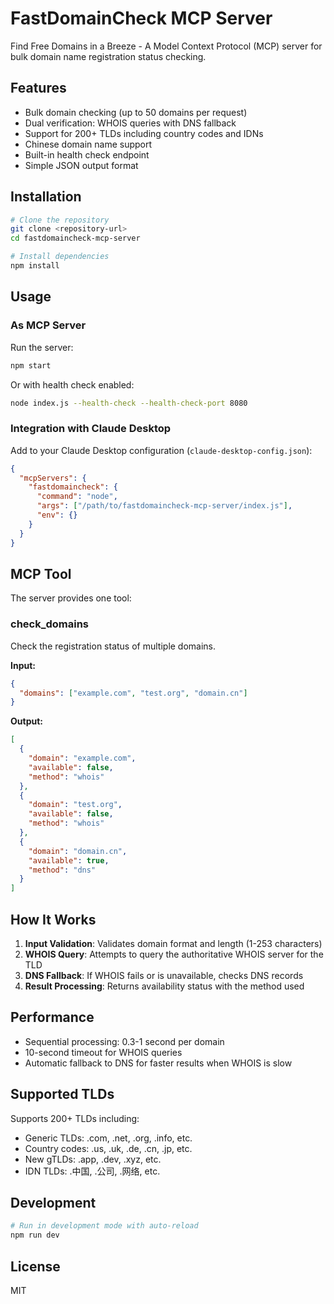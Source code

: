 # FastDomainCheck MCP Server

Find Free Domains in a Breeze - A Model Context Protocol (MCP) server for bulk domain name registration status checking.

## Features

- Bulk domain checking (up to 50 domains per request)
- Dual verification: WHOIS queries with DNS fallback
- Support for 200+ TLDs including country codes and IDNs
- Chinese domain name support
- Built-in health check endpoint
- Simple JSON output format

## Installation

```bash
# Clone the repository
git clone <repository-url>
cd fastdomaincheck-mcp-server

# Install dependencies
npm install
```

## Usage

### As MCP Server

Run the server:

```bash
npm start
```

Or with health check enabled:

```bash
node index.js --health-check --health-check-port 8080
```

### Integration with Claude Desktop

Add to your Claude Desktop configuration (`claude-desktop-config.json`):

```json
{
  "mcpServers": {
    "fastdomaincheck": {
      "command": "node",
      "args": ["/path/to/fastdomaincheck-mcp-server/index.js"],
      "env": {}
    }
  }
}
```

## MCP Tool

The server provides one tool:

### check_domains

Check the registration status of multiple domains.

**Input:**
```json
{
  "domains": ["example.com", "test.org", "domain.cn"]
}
```

**Output:**
```json
[
  {
    "domain": "example.com",
    "available": false,
    "method": "whois"
  },
  {
    "domain": "test.org",
    "available": false,
    "method": "whois"
  },
  {
    "domain": "domain.cn",
    "available": true,
    "method": "dns"
  }
]
```

## How It Works

1. **Input Validation**: Validates domain format and length (1-253 characters)
2. **WHOIS Query**: Attempts to query the authoritative WHOIS server for the TLD
3. **DNS Fallback**: If WHOIS fails or is unavailable, checks DNS records
4. **Result Processing**: Returns availability status with the method used

## Performance

- Sequential processing: 0.3-1 second per domain
- 10-second timeout for WHOIS queries
- Automatic fallback to DNS for faster results when WHOIS is slow

## Supported TLDs

Supports 200+ TLDs including:
- Generic TLDs: .com, .net, .org, .info, etc.
- Country codes: .us, .uk, .de, .cn, .jp, etc.
- New gTLDs: .app, .dev, .xyz, etc.
- IDN TLDs: .中国, .公司, .网络, etc.

## Development

```bash
# Run in development mode with auto-reload
npm run dev
```

## License

MIT